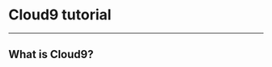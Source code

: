 # Cloud9 tutorial

-------------------------------------------------------------------------------

## What is Cloud9?